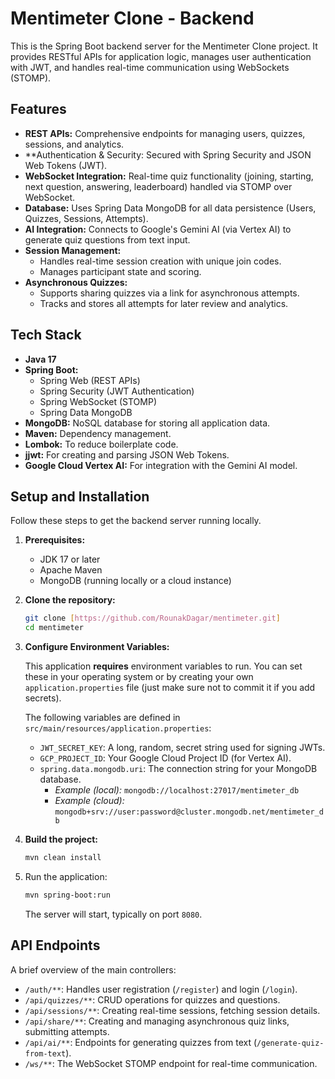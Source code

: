 # Mentimeter Clone - Backend

This is the Spring Boot backend server for the Mentimeter Clone project. It provides RESTful APIs for application logic, manages user authentication with JWT, and handles real-time communication using WebSockets (STOMP).

## Features

* **REST APIs:** Comprehensive endpoints for managing users, quizzes, sessions, and analytics.
* **Authentication & Security: Secured with Spring Security and JSON Web Tokens (JWT).
* **WebSocket Integration:** Real-time quiz functionality (joining, starting, next question, answering, leaderboard) handled via STOMP over WebSocket.
* **Database:** Uses Spring Data MongoDB for all data persistence (Users, Quizzes, Sessions, Attempts).
* **AI Integration:** Connects to Google's Gemini AI (via Vertex AI) to generate quiz questions from text input.
* **Session Management:**
    * Handles real-time session creation with unique join codes.
    * Manages participant state and scoring.
* **Asynchronous Quizzes:**
    * Supports sharing quizzes via a link for asynchronous attempts.
    * Tracks and stores all attempts for later review and analytics.

## Tech Stack

* **Java 17**
* **Spring Boot:**
    * Spring Web (REST APIs)
    * Spring Security (JWT Authentication)
    * Spring WebSocket (STOMP)
    * Spring Data MongoDB
* **MongoDB:** NoSQL database for storing all application data.
* **Maven:** Dependency management.
* **Lombok:** To reduce boilerplate code.
* **jjwt:** For creating and parsing JSON Web Tokens.
* **Google Cloud Vertex AI:** For integration with the Gemini AI model.

## Setup and Installation

Follow these steps to get the backend server running locally.

1.  **Prerequisites:**
    * JDK 17 or later
    * Apache Maven
    * MongoDB (running locally or a cloud instance)

2.  **Clone the repository:**
    ```bash
    git clone [https://github.com/RounakDagar/mentimeter.git]
    cd mentimeter
    ```

3.  **Configure Environment Variables:**

    This application **requires** environment variables to run. You can set these in your operating system or by creating your own `application.properties` file (just make sure not to commit it if you add secrets).

    The following variables are defined in `src/main/resources/application.properties`:

    * `JWT_SECRET_KEY`: A long, random, secret string used for signing JWTs.
    * `GCP_PROJECT_ID`: Your Google Cloud Project ID (for Vertex AI).
    * `spring.data.mongodb.uri`: The connection string for your MongoDB database.
        * *Example (local):* `mongodb://localhost:27017/mentimeter_db`
        * *Example (cloud):* `mongodb+srv://user:password@cluster.mongodb.net/mentimeter_db`

4.  **Build the project:**
    ```bash
    mvn clean install
    ```

5.  Run the application:
    ```bash
    mvn spring-boot:run
    ```
    The server will start, typically on port `8080`.

## API Endpoints

A brief overview of the main controllers:

* `/auth/**`: Handles user registration (`/register`) and login (`/login`).
* `/api/quizzes/**`: CRUD operations for quizzes and questions.
* `/api/sessions/**`: Creating real-time sessions, fetching session details.
* `/api/share/**`: Creating and managing asynchronous quiz links, submitting attempts.
* `/api/ai/**`: Endpoints for generating quizzes from text (`/generate-quiz-from-text`).
* `/ws/**`: The WebSocket STOMP endpoint for real-time communication.
